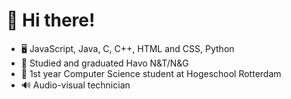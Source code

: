 # 👋 Hi there!

- 🖥️ JavaScript, Java, C, C++, HTML and CSS, Python
- 📜 Studied and graduated Havo N&T/N&G
- 🏫 1st year Computer Science student at Hogeschool Rotterdam
- 🔊 Audio-visual technician
